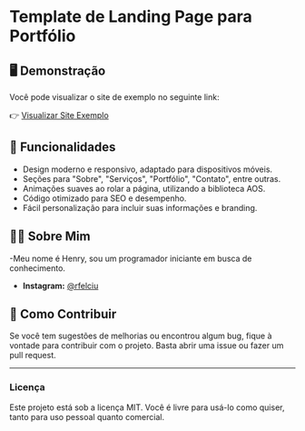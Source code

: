 
# Template de Landing Page para Portfólio


## 🖥️ Demonstração

Você pode visualizar o site de exemplo no seguinte link:

👉 [Visualizar Site Exemplo](https://silly-pastelito-c73724.netlify.app)

## 🚀 Funcionalidades

- Design moderno e responsivo, adaptado para dispositivos móveis.
- Seções para "Sobre", "Serviços", "Portfólio", "Contato", entre outras.
- Animações suaves ao rolar a página, utilizando a biblioteca AOS.
- Código otimizado para SEO e desempenho.
- Fácil personalização para incluir suas informações e branding.


## 👨‍🏫 Sobre Mim

-Meu nome é Henry, sou um programador iniciante em busca de conhecimento.

- **Instagram:** [@rfelciu](https://www.instagram.com/rfel_ciu/profilecard/?igsh=YjM5dHRqbTdvbzJ1)

## 🎁 Como Contribuir

Se você tem sugestões de melhorias ou encontrou algum bug, fique à vontade para contribuir com o projeto. Basta abrir uma issue ou fazer um pull request.

---


### Licença

Este projeto está sob a licença MIT. Você é livre para usá-lo como quiser, tanto para uso pessoal quanto comercial.
